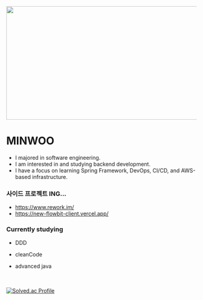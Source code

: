 <a href="https://github.com/devxb/gitanimals">
<img
  src="https://render.gitanimals.org/farms/minwoo1999"
  width="600"
  height="300"
/>
</a>

# MINWOO 

  
- I majored in software engineering.
- I am interested in and studying backend development.
- I have a focus on learning Spring Framework, DevOps, CI/CD, and AWS-based infrastructure.

### 사이드 프로젝트 ING... 

- https://www.rework.im/
- https://new-flowbit-client.vercel.app/

### Currently studying 

* DDD

* cleanCode

* advanced java


<br><br>
[![Solved.ac Profile](http://mazassumnida.wtf/api/v2/generate_badge?boj=kbsserver)](https://solved.ac/kbsserver/)
</div>





